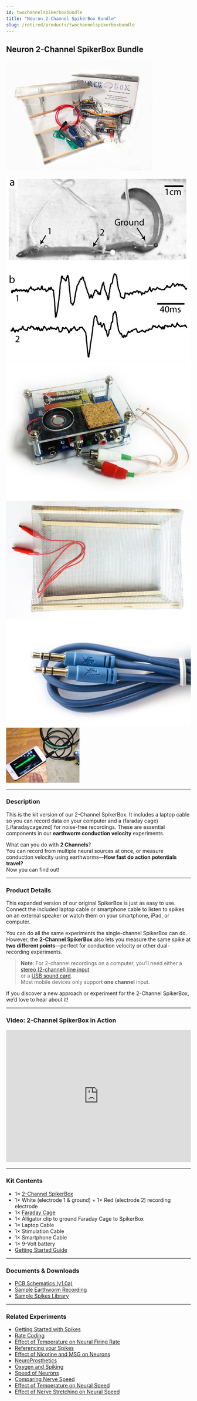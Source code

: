 ```yaml
---
id: twochannelspikerboxbundle
title: "Neuron 2-Channel SpikerBox Bundle"
slug: /retired/products/twochannelspikerboxbundle
---
```


## Neuron 2-Channel SpikerBox Bundle

![The 2 Channel SpikerBox Bundle](./img/2chan_product.jpg)

![Data Collected from 2-Channel SpikerBox](./img/twochanneldata.jpg)  
![Two-channel SpikerBox (included)](./img/twochannelspikerbox.jpg)  
![Faraday Cage (included)](./img/faradaycage.jpg)  
![Laptop Cable (included)](./img/laptopcable_1.jpg)  
![Smartphone Cable (included)](./img/smartphonecable.png)

---

### Description

This is the kit version of our 2-Channel SpikerBox. It includes a laptop cable so you can record data on your computer and a (faraday cage)[./faradaycage.md] for noise-free recordings. These are essential components in our **earthworm conduction velocity** experiments.

What can you do with **2 Channels**?  
You can record from multiple neural sources at once, or measure conduction velocity using earthworms—**How fast do action potentials travel?**  
Now you can find out!

---

### Product Details

This expanded version of our original SpikerBox is just as easy to use. Connect the included laptop cable or smartphone cable to listen to spikes on an external speaker or watch them on your smartphone, iPad, or computer.

You can do all the same experiments the single-channel SpikerBox can do. However, the **2-Channel SpikerBox** also lets you measure the same spike at **two different points**—perfect for conduction velocity or other dual-recording experiments.

> **Note**: For 2-channel recordings on a computer, you’ll need either a  
> [stereo (2-channel) line input](http://en.wiki.backyardbrains.com/Testing_Stereo_Input_on_Your_Computer)  
> or a [USB sound card](https://griffintechnology.com/us/imic).  
> Most mobile devices only support **one channel** input.

If you discover a new approach or experiment for the 2-Channel SpikerBox, we’d love to hear about it!

---

### Video: 2-Channel SpikerBox in Action

<iframe width="100%" height="360"  
  src="https://www.youtube.com/embed/uNM06ONoBAY"  
  frameborder="0" allowfullscreen>
</iframe>

---

### Kit Contents

- 1× [2-Channel SpikerBox](./twochannelspikerbox.md)  
- 1× White (electrode 1 & ground) + 1× Red (electrode 2) recording electrode  
- 1× [Faraday Cage](./faradaycage.md)  
- 1× Alligator clip to ground Faraday Cage to SpikerBox
- 1× Laptop Cable 
- 1× Stimulation Cable 
- 1× Smartphone Cable 
- 1× 9-Volt battery  
- [Getting Started Guide](./files/2chan_insert.pdf)

---

### Documents & Downloads

- [PCB Schematics (v1.0a)](./files/2chanspikerbox.v.1.0a.pdf)  
- [Sample Earthworm Recording](http://www.backyardbrains.com/experiments/files/earthworm_10%20seconds_mgf_5cm_5_seconds_silence_10%20seconds_lgf_5_cm_electrode_separation.wav.zip)  
- [Sample Spikes Library](http://wiki.backyardbrains.com/spikes_library)

---

### Related Experiments

- [Getting Started with Spikes](../Experiments/ratecoding.md)  
- [Rate Coding](../Experiments/ratecoding.md)  
- [Effect of Temperature on Neural Firing Rate](../Experiments/temperature.md)  
- [Referencing your Spikes](../Experiments/referencing.md)  
- [Effect of Nicotine and MSG on Neurons](../Experiments/neuropharmacology.md)  
- [NeuroProsthetics](../Experiments/neuroprosthetics.md)  
- [Oxygen and Spiking](../Experiments/oxygen.md)  
- [Speed of Neurons](../Experiments/speed.md)  
- [Comparing Nerve Speed](../Experiments/comparingNerveSpeed.md)  
- [Effect of Temperature on Neural Speed](../Experiments/wormtemperature.md)  
- [Effect of Nerve Stretching on Neural Speed](../Experiments/wormstretch.md)